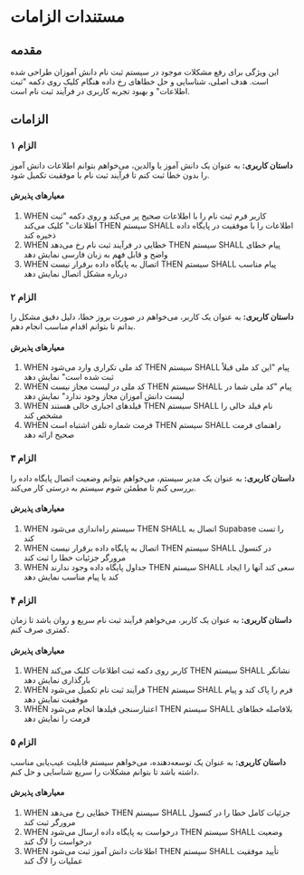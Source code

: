 # مستندات الزامات

## مقدمه

این ویژگی برای رفع مشکلات موجود در سیستم ثبت نام دانش آموزان طراحی شده است. هدف اصلی، شناسایی و حل خطاهای رخ داده هنگام کلیک روی دکمه "ثبت اطلاعات" و بهبود تجربه کاربری در فرآیند ثبت نام است.

## الزامات

### الزام ۱

**داستان کاربری:** به عنوان یک دانش آموز یا والدین، می‌خواهم بتوانم اطلاعات دانش آموز را بدون خطا ثبت کنم تا فرآیند ثبت نام با موفقیت تکمیل شود.

#### معیارهای پذیرش

1. WHEN کاربر فرم ثبت نام را با اطلاعات صحیح پر می‌کند و روی دکمه "ثبت اطلاعات" کلیک می‌کند THEN سیستم SHALL اطلاعات را با موفقیت در پایگاه داده ذخیره کند
2. WHEN خطایی در فرآیند ثبت نام رخ می‌دهد THEN سیستم SHALL پیام خطای واضح و قابل فهم به زبان فارسی نمایش دهد
3. WHEN اتصال به پایگاه داده برقرار نیست THEN سیستم SHALL پیام مناسب درباره مشکل اتصال نمایش دهد

### الزام ۲

**داستان کاربری:** به عنوان یک کاربر، می‌خواهم در صورت بروز خطا، دلیل دقیق مشکل را بدانم تا بتوانم اقدام مناسب انجام دهم.

#### معیارهای پذیرش

1. WHEN کد ملی تکراری وارد می‌شود THEN سیستم SHALL پیام "این کد ملی قبلاً ثبت شده است" نمایش دهد
2. WHEN کد ملی در لیست مجاز نیست THEN سیستم SHALL پیام "کد ملی شما در لیست دانش آموزان مجاز وجود ندارد" نمایش دهد
3. WHEN فیلدهای اجباری خالی هستند THEN سیستم SHALL نام فیلد خالی را مشخص کند
4. WHEN فرمت شماره تلفن اشتباه است THEN سیستم SHALL راهنمای فرمت صحیح ارائه دهد

### الزام ۳

**داستان کاربری:** به عنوان یک مدیر سیستم، می‌خواهم بتوانم وضعیت اتصال پایگاه داده را بررسی کنم تا مطمئن شوم سیستم به درستی کار می‌کند.

#### معیارهای پذیرش

1. WHEN سیستم راه‌اندازی می‌شود THEN SHALL اتصال به Supabase را تست کند
2. WHEN اتصال به پایگاه داده برقرار نیست THEN سیستم SHALL در کنسول مرورگر جزئیات خطا را ثبت کند
3. WHEN جداول پایگاه داده وجود ندارند THEN سیستم SHALL سعی کند آنها را ایجاد کند یا پیام مناسب نمایش دهد

### الزام ۴

**داستان کاربری:** به عنوان یک کاربر، می‌خواهم فرآیند ثبت نام سریع و روان باشد تا زمان کمتری صرف کنم.

#### معیارهای پذیرش

1. WHEN کاربر روی دکمه ثبت اطلاعات کلیک می‌کند THEN سیستم SHALL نشانگر بارگذاری نمایش دهد
2. WHEN فرآیند ثبت نام تکمیل می‌شود THEN سیستم SHALL فرم را پاک کند و پیام موفقیت نمایش دهد
3. WHEN اعتبارسنجی فیلدها انجام می‌شود THEN سیستم SHALL بلافاصله خطاهای فرمت را نمایش دهد

### الزام ۵

**داستان کاربری:** به عنوان یک توسعه‌دهنده، می‌خواهم سیستم قابلیت عیب‌یابی مناسب داشته باشد تا بتوانم مشکلات را سریع شناسایی و حل کنم.

#### معیارهای پذیرش

1. WHEN خطایی رخ می‌دهد THEN سیستم SHALL جزئیات کامل خطا را در کنسول مرورگر ثبت کند
2. WHEN درخواست به پایگاه داده ارسال می‌شود THEN سیستم SHALL وضعیت درخواست را لاگ کند
3. WHEN اطلاعات دانش آموز ثبت می‌شود THEN سیستم SHALL تأیید موفقیت عملیات را لاگ کند
